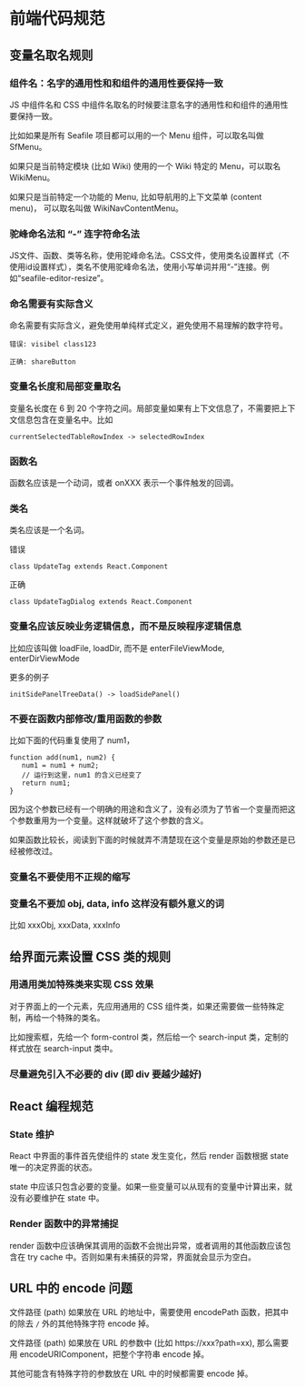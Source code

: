 # 前端代码规范

## 变量名取名规则

### 组件名：名字的通用性和和组件的通用性要保持一致

JS 中组件名和 CSS 中组件名取名的时候要注意名字的通用性和和组件的通用性要保持一致。

比如如果是所有 Seafile 项目都可以用的一个 Menu 组件，可以取名叫做 SfMenu。

如果只是当前特定模块 (比如 Wiki) 使用的一个 Wiki 特定的 Menu，可以取名 WikiMenu。

如果只是当前特定一个功能的 Menu, 比如导航用的上下文菜单 (content menu)， 可以取名叫做 WikiNavContentMenu。

### 驼峰命名法和 “-” 连字符命名法

JS文件、函数、类等名称，使用驼峰命名法。CSS文件，使用类名设置样式（不使用id设置样式），类名不使用驼峰命名法，使用小写单词并用“-”连接。例如“seafile-editor-resize”。

### 命名需要有实际含义

命名需要有实际含义，避免使用单纯样式定义，避免使用不易理解的数字符号。

```
错误: visibel class123

正确: shareButton

```

### 变量名长度和局部变量取名

变量名长度在 6 到 20 个字符之间。局部变量如果有上下文信息了，不需要把上下文信息包含在变量名中。比如

```
currentSelectedTableRowIndex -> selectedRowIndex

```

### 函数名

函数名应该是一个动词，或者 onXXX 表示一个事件触发的回调。

### 类名

类名应该是一个名词。

错误

```
class UpdateTag extends React.Component

```

正确

```
class UpdateTagDialog extends React.Component

```

### 变量名应该反映业务逻辑信息，而不是反映程序逻辑信息

比如应该叫做 loadFile, loadDir, 而不是 enterFileViewMode, enterDirViewMode

更多的例子

```
initSidePanelTreeData() -> loadSidePanel()

```

### 不要在函数内部修改/重用函数的参数

比如下面的代码重复使用了 num1，

```
function add(num1, num2) {
   num1 = num1 + num2;
   // 运行到这里，num1 的含义已经变了
   return num1;
}

```

因为这个参数已经有一个明确的用途和含义了，没有必须为了节省一个变量而把这个参数重用为一个变量。这样就破坏了这个参数的含义。

如果函数比较长，阅读到下面的时候就弄不清楚现在这个变量是原始的参数还是已经被修改过。

### 变量名不要使用不正规的缩写

### 变量名不要加 obj, data, info 这样没有额外意义的词

比如 xxxObj, xxxData, xxxInfo

## 给界面元素设置 CSS 类的规则

### 用通用类加特殊类来实现 CSS 效果

对于界面上的一个元素，先应用通用的 CSS 组件类，如果还需要做一些特殊定制，再给一个特殊的类名。

比如搜索框，先给一个 form-control 类，然后给一个 search-input 类，定制的样式放在 search-input 类中。

### 尽量避免引入不必要的 div (即 div 要越少越好)

## React 编程规范

### State 维护

React 中界面的事件首先使组件的 state 发生变化，然后 render 函数根据 state 唯一的决定界面的状态。

state 中应该只包含必要的变量。如果一些变量可以从现有的变量中计算出来，就没有必要维护在 state 中。

### Render 函数中的异常捕捉

render 函数中应该确保其调用的函数不会抛出异常，或者调用的其他函数应该包含在 try cache 中。否则如果有未捕获的异常，界面就会显示为空白。

## URL 中的 encode 问题

文件路径 (path) 如果放在 URL 的地址中，需要使用 encodePath 函数，把其中的除去 `/` 外的其他特殊字符 encode 掉。

文件路径 (path) 如果放在 URL 的参数中 (比如 https\://xxx?path=xx), 那么需要用 encodeURIComponent，把整个字符串 encode 掉。

其他可能含有特殊字符的参数放在 URL 中的时候都需要 encode 掉。
